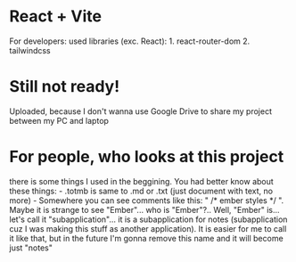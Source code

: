 # React + Vite

For developers: 
    used libraries (exc. React):
        1. react-router-dom
        2. tailwindcss

# Still not ready! 
Uploaded, because I don't wanna use Google Drive to share my project between my PC and laptop

# For people, who looks at this project
there is some things I used in the beggining. You had better know about these things:
    - .totmb is same to .md or .txt (just document with text, no more)
    - Somewhere you can see comments like this: " /* ember styles */ ". Maybe it is strange to see "Ember"... who is "Ember"?.. Well, "Ember" is... let's call it "subapplication"... it is a subapplication for notes (subapplication cuz I was making this stuff as another application). It is easier for me to call it like that, but in the future I'm gonna remove this name and it will become just "notes"